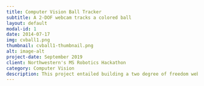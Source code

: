 ```yaml
---
title: Computer Vision Ball Tracker
subtitle: A 2-DOF webcam tracks a colored ball
layout: default
modal-id: 1
date: 2014-07-17
img: cvball1.png
thumbnail: cvball1-thumbnail.png
alt: image-alt
project-date: September 2019
client: Northwestern's MS Robotics Hackathon
category: Computer Vision
description: This project entailed building a two degree of freedom webcam tripod to track a colored object. Using Python and OpenCV, it is configured to track an object the approximate color of an orange ping pong ball. <br>  To see more you can visit the <a href="https://github.com/marcelbonnici/Ball-Tracker">GitHub repository</a> <br> <br> Watch the YouTube video - https://www.youtube.com/watch?v=qhr6fgW47a8
---
```

